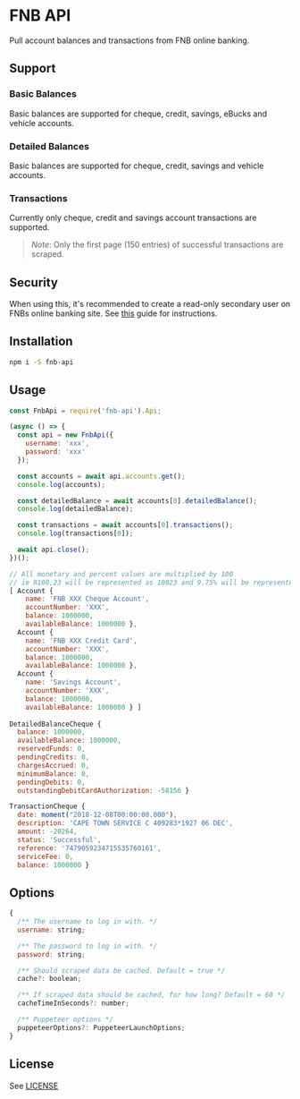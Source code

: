 # FNB API

Pull account balances and transactions from FNB online banking.

## Support
### Basic Balances
Basic balances are supported for cheque, credit, savings, eBucks and vehicle accounts.
### Detailed Balances
Basic balances are supported for cheque, credit, savings and vehicle accounts.
### Transactions
Currently only cheque, credit and savings account transactions are supported.
> *Note*: Only the first page (150 entries) of successful transactions are scraped.

## Security

When using this, it's recommended to create a read-only secondary user on FNBs online banking site. See [this](https://conversations.22seven.com/hc/en-us/articles/360016980233-Setting-up-an-FNB-view-only-profile) guide for instructions.

## Installation

```bash
npm i -S fnb-api
```

## Usage

```js
const FnbApi = require('fnb-api').Api;

(async () => {
  const api = new FnbApi({
    username: 'xxx',
    password: 'xxx'
  });

  const accounts = await api.accounts.get();
  console.log(accounts);

  const detailedBalance = await accounts[0].detailedBalance();
  console.log(detailedBalance);

  const transactions = await accounts[0].transactions();
  console.log(transactions[0]);

  await api.close();
})();

```

```js
// All monetary and percent values are multiplied by 100
// ie R100,23 will be represented as 10023 and 9.75% will be represented as 975
[ Account {
    name: 'FNB XXX Cheque Account',
    accountNumber: 'XXX',
    balance: 1000000,
    availableBalance: 1000000 },
  Account {
    name: 'FNB XXX Credit Card',
    accountNumber: 'XXX',
    balance: 1000000,
    availableBalance: 1000000 },
  Account {
    name: 'Savings Account',
    accountNumber: 'XXX',
    balance: 1000000,
    availableBalance: 1000000 } ]
	
DetailedBalanceCheque {
  balance: 1000000,
  availableBalance: 1000000,
  reservedFunds: 0,
  pendingCredits: 0,
  chargesAccrued: 0,
  minimumBalance: 0,
  pendingDebits: 0,
  outstandingDebitCardAuthorization: -58156 }

TransactionCheque {
  date: moment("2018-12-08T00:00:00.000"),
  description: 'CAPE TOWN SERVICE C 409283*1927 06 DEC',
  amount: -20264,
  status: 'Successful',
  reference: '7479059234715535760161',
  serviceFee: 0,
  balance: 1000000 }
```


## Options

```js
{
  /** The username to log in with. */
  username: string;

  /** The password to log in with. */
  password: string;

  /** Should scraped data be cached. Default = true */
  cache?: boolean;

  /** If scraped data should be cached, for how long? Default = 60 */
  cacheTimeInSeconds?: number;

  /** Puppeteer options */
  puppeteerOptions?: PuppeteerLaunchOptions;
}
```

## License

See [LICENSE](LICENSE)

